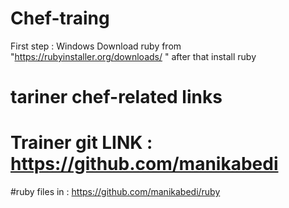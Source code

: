 # Chef-traing

First step : Windows
  Download ruby from  "https://rubyinstaller.org/downloads/ " after that install ruby


# tariner chef-related links
# Trainer git LINK : https://github.com/manikabedi
#ruby files in : https://github.com/manikabedi/ruby
#
#
